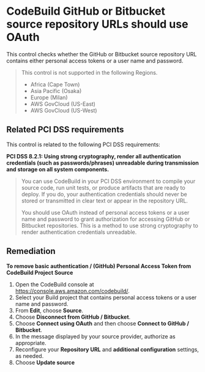 # CodeBuild GitHub or Bitbucket source repository URLs should use OAuth

This control checks whether the GitHub or Bitbucket source repository URL contains either personal access tokens or a user name and password.

> This control is not supported in the following Regions.
>
> * Africa (Cape Town)
> * Asia Pacific (Osaka)
> * Europe (Milan)
> * AWS GovCloud (US-East)
> * AWS GovCloud (US-West)

## Related PCI DSS requirements

This control is related to the following PCI DSS requirements:

**PCI DSS 8.2.1: Using strong cryptography, render all authentication credentials (such as passwords/phrases) unreadable during transmission and storage on all system components.**

> You can use CodeBuild in your PCI DSS environment to compile your source code, run unit tests, or produce artifacts that are ready to deploy. If you do, your authentication credentials should never be stored or transmitted in clear text or appear in the repository URL.
>
> You should use OAuth instead of personal access tokens or a user name and password to grant authorization for accessing GitHub or Bitbucket repositories. This is a method to use strong cryptography to render authentication credentials unreadable.

## Remediation

**To remove basic authentication / (GitHub) Personal Access Token from CodeBuild Project Source**

1. Open the CodeBuild console at https://console.aws.amazon.com/codebuild/.
2. Select your Build project that contains personal access tokens or a user name and password.
3. From **Edit**, choose **Source**.
4. Choose **Disconnect from GitHub / Bitbucket**.
5. Choose **Connect using OAuth** and then choose **Connect to GitHub / Bitbucket**.
6. In the message displayed by your source provider, authorize as appropriate.
7. Reconfigure your **Repository URL** and **additional configuration** settings, as needed.
8. Choose **Update source**
